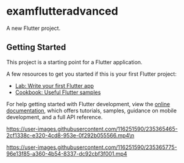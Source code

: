 # examflutteradvanced

A new Flutter project.

## Getting Started

This project is a starting point for a Flutter application.

A few resources to get you started if this is your first Flutter project:

- [Lab: Write your first Flutter app](https://docs.flutter.dev/get-started/codelab)
- [Cookbook: Useful Flutter samples](https://docs.flutter.dev/cookbook)

For help getting started with Flutter development, view the
[online documentation](https://docs.flutter.dev/), which offers tutorials,
samples, guidance on mobile development, and a full API reference.



https://user-images.githubusercontent.com/116251590/235365465-2cf1338c-e320-4cd8-953e-0f292b055566.mp4\n

https://user-images.githubusercontent.com/116251590/235365775-96e13f85-a360-4b54-8337-dc92cbf3f001.mp4

